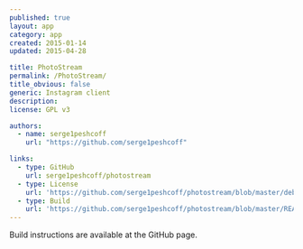 ```yaml
---
published: true
layout: app
category: app
created: 2015-01-14
updated: 2015-04-28

title: PhotoStream
permalink: /PhotoStream/
title_obvious: false
generic: Instagram client
description:
license: GPL v3

authors:
  - name: serge1peshcoff
    url: "https://github.com/serge1peshcoff"

links:
  - type: GitHub
    url: serge1peshcoff/photostream
  - type: License
    url: 'https://github.com/serge1peshcoff/photostream/blob/master/debian/copyright'
  - type: Build
    url: 'https://github.com/serge1peshcoff/photostream/blob/master/README.md'
---
```


Build instructions are available at the GitHub page.